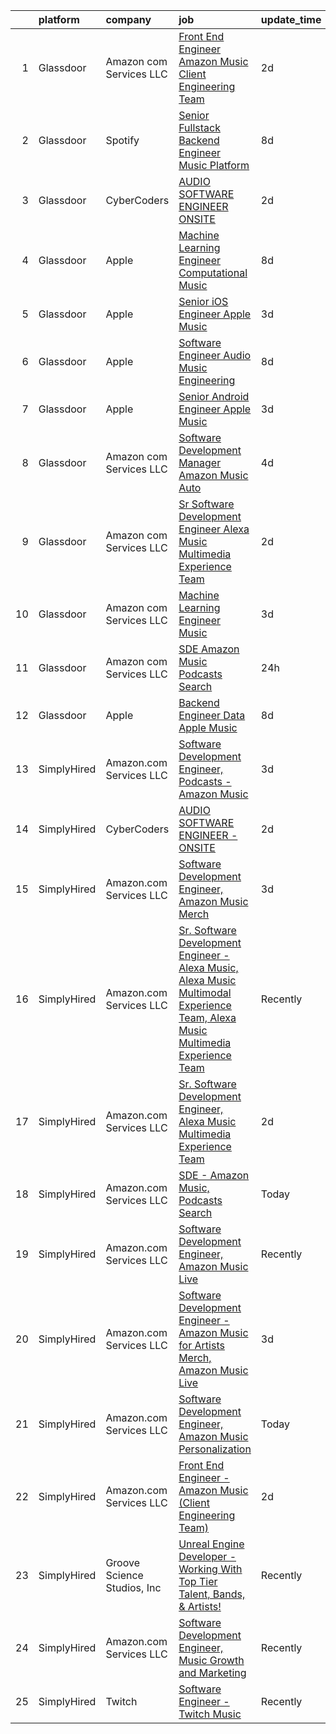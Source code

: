 

|    | platform    | company                     | job                                                                                                                                                                                                                                                                                                                                                                                                                                                                                                                                                                                                                                                                                                                                                                                                                                                                                                                                                                                                                                                                                                                                                                                                                                                                                                                                                                             | update_time   | location                  |
|---:|:------------|:----------------------------|:--------------------------------------------------------------------------------------------------------------------------------------------------------------------------------------------------------------------------------------------------------------------------------------------------------------------------------------------------------------------------------------------------------------------------------------------------------------------------------------------------------------------------------------------------------------------------------------------------------------------------------------------------------------------------------------------------------------------------------------------------------------------------------------------------------------------------------------------------------------------------------------------------------------------------------------------------------------------------------------------------------------------------------------------------------------------------------------------------------------------------------------------------------------------------------------------------------------------------------------------------------------------------------------------------------------------------------------------------------------------------------|:--------------|:--------------------------|
|  1 | Glassdoor   | Amazon com Services LLC     | [Front End Engineer   Amazon Music  Client Engineering Team ](https://www.glassdoor.com/partner/jobListing.htm?pos=106&ao=1136043&s=58&guid=0000018156b06feda42d3457faa93105&src=GD_JOB_AD&t=SR&vt=w&cs=1_e0f934da&cb=1655016812737&jobListingId=1007928110099&jrtk=3-0-1g5bb0s0mr18s801-1g5bb0s11haq4800-1546d3f8742f9359-)                                                                                                                                                                                                                                                                                                                                                                                                                                                                                                                                                                                                                                                                                                                                                                                                                                                                                                                                                                                                                                                    | 2d            | Culver City, CA           |
|  2 | Glassdoor   | Spotify                     | [Senior Fullstack Backend Engineer  Music Platform](https://www.glassdoor.com/partner/jobListing.htm?pos=112&ao=1136043&s=58&guid=0000018156b06feda42d3457faa93105&src=GD_JOB_AD&t=SR&vt=w&cs=1_2183aa95&cb=1655016812737&jobListingId=1007916395987&jrtk=3-0-1g5bb0s0mr18s801-1g5bb0s11haq4800-d77ebc1dba628ae7-)                                                                                                                                                                                                                                                                                                                                                                                                                                                                                                                                                                                                                                                                                                                                                                                                                                                                                                                                                                                                                                                              | 8d            | New York, NY              |
|  3 | Glassdoor   | CyberCoders                 | [AUDIO SOFTWARE ENGINEER   ONSITE](https://www.glassdoor.com/partner/jobListing.htm?pos=105&ao=1110586&s=58&guid=0000018156b06feda42d3457faa93105&src=GD_JOB_AD&t=SR&vt=w&ea=1&cs=1_7def6282&cb=1655016812737&jobListingId=1007930101412&cpc=654405A9B1E0A9F5&jrtk=3-0-1g5bb0s0mr18s801-1g5bb0s11haq4800-652dca5b53062914--6NYlbfkN0CpFJQzrgRR8WqXWK1qKKEqALWJw739KlKqr2H-MSI4eoBlI4EFrmor2FYZMP3muM2-GSw9e_6HlP7NYVFzi_UdzYTFibqiCYLz4Swax4YCbzAPIuEg1SwzWdFH5YoWfSYu1v7M7EgdOCsz_6ZMYmLh_aSIJaSmQ1eZlhd2P5_s3kfXOARq_OI08noJq2O95ABHM_t1mRml6RdFkzkmRKFnPRDFARwKm8ir9j1Z92C-kdUFoVUbgPFxPNi4gM70wgcM7GE9FFlY8wo9tiSjXnP954Q7pG9PZXByeRimjVKb92aZxowitFHVUGjeCgM-l9YC3ruX20fV1JTnVFSC0tTM25lD0cgv4_tcZm4cz9JRgSPnhV7kZErQJ4qjW5kybDKYawddhhJzFxiaigDZ2LyuuTPunp3h7MLXE-4kaIt2MGQ_OpJcQDwUjJmTC54YMLBxqsEKAtOnMqz5ym3MCyjCK_VnkmibD168h4LpYttQVD3ilQiBAiNvEEN_NHOflJnWjlIX6V3IiYoUM-A0tVuVVFSoNzL5bm8R76UAN3RUaypeebM5-yImOw0Njbkj2qbqnvRFut4gASiXFxsKDwL9Mh3fjITgY_QoycBGPvKWGHXfcConwB04VUX703Y_LGdAl3PVehTnu-1wpMSZ-Iu4oa1cSylnFZZtXJsY5o1cmVRPE-g-ZJthARTGOeMfonUq4cDAFI2vqHyLI_-oQTl2kJGoDyuUwSwH0LCo2O3muQT4WKZNWvgxWLDfJX5cGVZhTRurkkAnXDL5ysW6KTB16zrTuUhc0nXycflxT8hYdlPHGZ7OqCGep3CdPKFFf6nWkmGol3OyIzsxXDu_azMdJmAKhXzVfzKzVQYUJWPCPvSCy9f896nqW7UJWX0_otx5X107S2WS4bNjLuIas4gfx4FivhtXoEFv5cxw9EDbc0K35Hj1ARbVqQp1UXEGVq6VJjghU7MhNTtiCxWmZ8S_8AZEKzKZgeI%3D)       | 2d            | San Jose, CA              |
|  4 | Glassdoor   | Apple                       | [Machine Learning Engineer  Computational Music](https://www.glassdoor.com/partner/jobListing.htm?pos=110&ao=1136043&s=58&guid=0000018156b06feda42d3457faa93105&src=GD_JOB_AD&t=SR&vt=w&cs=1_e1d1071a&cb=1655016812737&jobListingId=1007917362539&jrtk=3-0-1g5bb0s0mr18s801-1g5bb0s11haq4800-bf9ffda96514d847-)                                                                                                                                                                                                                                                                                                                                                                                                                                                                                                                                                                                                                                                                                                                                                                                                                                                                                                                                                                                                                                                                 | 8d            | Portland, OR              |
|  5 | Glassdoor   | Apple                       | [Senior iOS Engineer   Apple Music](https://www.glassdoor.com/partner/jobListing.htm?pos=103&ao=1110586&s=58&guid=0000018156b06feda42d3457faa93105&src=GD_JOB_AD&t=SR&vt=w&cs=1_75bbc144&cb=1655016812736&jobListingId=1007927431117&cpc=AC285F3A3ECA6BB0&jrtk=3-0-1g5bb0s0mr18s801-1g5bb0s11haq4800-e07178d248322ad8--6NYlbfkN0BvKrLyj5gPmtZO9T8euul8TCxuuKNOtzRJOomxnwSEodTz2Bc-sPZlFpP0h5lDivpwxQgYRq-ep1kGV3R7PCRd0ytae5Dy1PTnEScyDy3Yg8wP7fwql9FeO1bZk7RhHUFJ6RpnEFfLRj1v0wj94TGdBzfrftwyVBUoQIcHYIuxdlp_2wbBp7-GacB2o85JEL5UtE9jPV4gxtlKJSvI_Yc0qXJuIMd9llbvPit53sjIUi-4nUcb5BzejmkA1AI8BRZfCNx54kdGY2psrwTjnmXTNyTa-bt2HkMcLZ2MREyA6OEQKDiFwhC4eah-hn1yXiOz9dJBjCwRvTFWT77e0HHnCPhPUdmF48y_KrMkkgsQ7kma1fwzvhEE0XUyrFtw8FcqBv50F0d02UxXs0pddx3mDcTzTLzY9bchhx1tTulRoF1SGIEpBsPI-4tLAdKjS1WIWKRQ_1jk0tjHRdTbLAgLtqut8MFRbT3sOHgEwHQfhPwPQFpR6GGHyMkQbUJjDSeCz1sqUj0xavSg_oxtiujMYXaZhOvxkeXXCxO6EVVOy-R4dh_E9s_1eznxGHAXmU9sl22NO7irGI67zAUHrrlAwTeGbDjOVs3V-EN0XvGYs_mdlFkcbSSfl-K1fu_qzhXxj2WMf7X-ocpxFJB1mPUBlSZkajFlgPvXDt64JgiAo3W5LAcExXeHB2H-8yaHAXX_rwC6-iqgn_ovZYZBmNmoNASf_hGObUmze8N8ifvsDsSUYlwrN0c5cuONfY0ecEnZGEnUjje7CS2xskIMbRlJt-u6WP9NI4n5ysM0Gf2t2dKdHXbAQHGZKYljGxUFd4zZXvFwOMFlCSRkN7E4WVu7y6cUHSm5CNjZYIiNGiZAtol6liwgWAJVkLZRN3fKJCSXmvCGrZg8tUPT5qP5oPVLiNN0R9oaHWvysC5Z68ePdqzUDkhqfg8IYxVE-Upq6b3S2qb-GEW5FFlpzD9vi6eG)                         | 3d            | New York, NY              |
|  6 | Glassdoor   | Apple                       | [Software Engineer   Audio Music Engineering](https://www.glassdoor.com/partner/jobListing.htm?pos=102&ao=1110586&s=58&guid=0000018156b06feda42d3457faa93105&src=GD_JOB_AD&t=SR&vt=w&cs=1_91b440f4&cb=1655016812736&jobListingId=1007917012132&cpc=AC285F3A3ECA6BB0&jrtk=3-0-1g5bb0s0mr18s801-1g5bb0s11haq4800-66a5959cc2c319e5--6NYlbfkN0BvKrLyj5gPmtZO9T8euul8TCxuuKNOtzRJOomxnwSEodTz2Bc-sPZl29JElYHfcoRu0fPF_ZzN6NyR22neeYnn6ROWfkt7xIv5UOF9Dlx-tNKzyxO7Cfyp1KdRHChC4x2JswU1D4zGptHA691jdfAjLj_aHuFkwGpgCp8PiJ0fgm7KhX85WjqHIAdL9v45qnpJCGWmAHGrWr0zsVCUqDIp5US3XcKZSxTt7rwWVN6fzI-5wKJJAKVJlrUZb3GohRdfNv0rONbzxZIuSRzOQ-G9Rwn4H2fG3VJKtrTBMf2FPhwKKRcUB0GmJHhg4yBlKPs2gw6TwIDEuMQDHPuP3qHPkZlmeQXmR9e75fQf25LvOQtLo1LsyTMnmC2E5oK1r_tzcckKfxbUmbuwkepp6HXtOn5zHRm5TwI9poCUktduGcJLAi3LQtI3jXp7JC2wykqnG0F2bT7bj0bW9b56BRYNBLeEGcB4IcSHdamUoTikmrMAeHvzsTuggd2wKwjONlzMXXCS7UtzYoSoNb37EBxu002yDPqf6g0pfhaWW7AgvttHznv6s2YLmovKECyH0IflmQ2g9uRmgVdnwRuNOf8cq0YmAR0sykbl1LaR1JUKiLE1fY2TaU5URzzpYJTY-UVJaG80JwFEeyJKRmmu6Xl1_wIfAj_c85KtsIS-toW6GKQGJz1XtZJZjkSK69TN4rGshIWmC2NZtSUTwt5GXZ9dul_JGozYL1-UdfjB0fAZp0kIcx5C4ekEhZ5ovKD1glyPypR2bwfW8mi-nBBVif6rKpEjDXaHOUHV62IXT8KWCZhDBBCs1suS66bMn9A9Obvx99DXd_ZONbDXnplsNKQHRQZeb4e_WCLyxQ1rnmlLCf2KpYxslAx_zEmx897eSwYVD96TqGjbwad9IYJFb4cxbLRfc_t0XIAq_bLMZLOe0124vd5NzG4pw8wfDdM0MjEVRVcDe22Lemf1Hsy35aTWdfFMHcQOJG0%3D) | 8d            | Culver City, CA           |
|  7 | Glassdoor   | Apple                       | [Senior Android Engineer   Apple Music](https://www.glassdoor.com/partner/jobListing.htm?pos=104&ao=1110586&s=58&guid=0000018156b06feda42d3457faa93105&src=GD_JOB_AD&t=SR&vt=w&cs=1_d06274f5&cb=1655016812737&jobListingId=1007927431100&cpc=AC285F3A3ECA6BB0&jrtk=3-0-1g5bb0s0mr18s801-1g5bb0s11haq4800-d355fb14d0a07e1b--6NYlbfkN0BvKrLyj5gPmtZO9T8euul8TCxuuKNOtzRJOomxnwSEodTz2Bc-sPZlC5mDe-NOaJiXSBfunxvVSGXb6ibOxECe8ASMU-OwML-1-v-JeLpDOLQKmzjd8aPn23NvMrDYDKswW3G5RmDbOKg9W-Wfco3dQtEkf3P5yxPJ3aXk8I1UwVDtLLhWNMgiXqxMElXnPMMkDkMZNfCXo0WWIjFjhY_0AVqH6N8_vhkQDl7Z9BoN9jQjt49salT62mvakqZNjkQcYRWfY-V2MvlyP1ab9lJB4Hr3tEGScGozFU6ULPqVqMeN0k6R-uj1YMdr8dCEIRg5k8bc4bynxjkwGzdhHTEkG46qtM1vp80tjHdn3XmPDOPnD1GOMz8knV3bpU9BrXovCilWNRaB2Y35xIG98GzpYdoklgmGu8xW2Zxl_aTE1p3EVih6qiZDaW4FWwEP76L4AI9R3eY-DDQrnWkyiFusvtzDSNH1FGQy2Ap3Oigl63BTvnSZAvEtr_rXNdvFxy1V7kqTeMKaePmtkwNMmWZX78dvVjSPhuca55WWJc9o93FIXOmDRKVjE90hnArMYEBivuXlwaE4HpHxKOxLeH11cGfMnofDtiXIaArGsDW1JX8KraAt092ez8mMayatc1s2oq7LpW7SH_tqUoAGkA2h8Xmf6mn80APpC06XSCaTPFH2nKRKGu-FwSZbXl81zMNbkLuKFrIn3LEukgYdbbHbuPd6wSxpukPuF6YglBGLmKIpxOQCxOJUHWjNRFR7oM1X_ivton63s7_wvJG-qb6hNKcu9Sfbi-tUyqB2rtb5kHHaqbLd2B98MtaPFqMsYsT2TgzmDjAUH2VvxE1hw7Awzgy9T1kqoBaRhfPteJbip-luvGhMOoCQArc_E4GJoz0JamPdIWWZG2NYRQzuafb4-UKG6BbJnbLA8n2kRcZc68vFnAAqcuN6_KAy-Wemc1TcnkWC8tkmrzvSZJBYqktS)                     | 3d            | San Diego, CA             |
|  8 | Glassdoor   | Amazon com Services LLC     | [Software Development Manager  Amazon Music   Auto](https://www.glassdoor.com/partner/jobListing.htm?pos=111&ao=1136043&s=58&guid=0000018156b06feda42d3457faa93105&src=GD_JOB_AD&t=SR&vt=w&cs=1_e671c0a5&cb=1655016812737&jobListingId=1007924173646&jrtk=3-0-1g5bb0s0mr18s801-1g5bb0s11haq4800-889d37759281c33e-)                                                                                                                                                                                                                                                                                                                                                                                                                                                                                                                                                                                                                                                                                                                                                                                                                                                                                                                                                                                                                                                              | 4d            | San Francisco, CA         |
|  9 | Glassdoor   | Amazon com Services LLC     | [Sr  Software Development Engineer  Alexa Music Multimedia Experience Team](https://www.glassdoor.com/partner/jobListing.htm?pos=109&ao=1136043&s=58&guid=0000018156b06feda42d3457faa93105&src=GD_JOB_AD&t=SR&vt=w&cs=1_f6118c60&cb=1655016812737&jobListingId=1007929764545&jrtk=3-0-1g5bb0s0mr18s801-1g5bb0s11haq4800-dea1cfb729d0aacd-)                                                                                                                                                                                                                                                                                                                                                                                                                                                                                                                                                                                                                                                                                                                                                                                                                                                                                                                                                                                                                                      | 2d            | Sunnyvale, CA             |
| 10 | Glassdoor   | Amazon com Services LLC     | [Machine Learning Engineer  Music](https://www.glassdoor.com/partner/jobListing.htm?pos=108&ao=1136043&s=58&guid=0000018156b06feda42d3457faa93105&src=GD_JOB_AD&t=SR&vt=w&cs=1_044638f9&cb=1655016812737&jobListingId=1007926660229&jrtk=3-0-1g5bb0s0mr18s801-1g5bb0s11haq4800-70c46895e03c84ee-)                                                                                                                                                                                                                                                                                                                                                                                                                                                                                                                                                                                                                                                                                                                                                                                                                                                                                                                                                                                                                                                                               | 3d            | San Francisco, CA         |
| 11 | Glassdoor   | Amazon com Services LLC     | [SDE   Amazon Music  Podcasts Search](https://www.glassdoor.com/partner/jobListing.htm?pos=107&ao=1136043&s=58&guid=0000018156b06feda42d3457faa93105&src=GD_JOB_AD&t=SR&vt=w&cs=1_a1b402af&cb=1655016812737&jobListingId=1007933232564&jrtk=3-0-1g5bb0s0mr18s801-1g5bb0s11haq4800-75dc9e40add9686c-)                                                                                                                                                                                                                                                                                                                                                                                                                                                                                                                                                                                                                                                                                                                                                                                                                                                                                                                                                                                                                                                                            | 24h           | Culver City, CA           |
| 12 | Glassdoor   | Apple                       | [Backend Engineer Data   Apple Music](https://www.glassdoor.com/partner/jobListing.htm?pos=101&ao=1110586&s=58&guid=0000018156b06feda42d3457faa93105&src=GD_JOB_AD&t=SR&vt=w&cs=1_6e7cce38&cb=1655016812736&jobListingId=1007917012099&cpc=2CAED5C921A5F994&jrtk=3-0-1g5bb0s0mr18s801-1g5bb0s11haq4800-3e0a4e107b841912--6NYlbfkN0BvKrLyj5gPmtZO9T8euul8TCxuuKNOtzRJOomxnwSEodTz2Bc-sPZlFpP0h5lDivpyqv1_1q5yi7sfbLn7AXwlCfXnikP7O9OndK5VBx-j_YqikbhqFF_zwTphQo6SqvzynzK_3T0_qKmj2h-_R0TJJNcbSV_xSAf_KaI121wpcN09W3xV6U195-m5wxIW7iQNOR5LEq1kWGWOhMBuh_grNlshmjis4Z6vN7YDWGgKjEJxyzvh8e20YeKTslDBc3_dSes-ckigJV1W7AEu0Yguvufwdjo4acXB8SMVK7M29xZNxwj-gq7yS_YYJA19mVyfKzXb3CZKl19xQQnP0BjrGpW3BDFCEfysu709QxIZkvoH0rTIV-ZvCGcK5YMKiDCVwNDHxGHJbGZITJMUL5A-B1OOr562oez5d9zDCQ8_MuHUCU2bTJ2noUg5z0jmlOqXjNZulCLzkcotZ4vOocj04yECrUFYCC9LzAT2Iz0A-wtWxzYKrr1YjyAe3znneqAemYCPDG8hQRCM3EMSwGqN0Da2-KfviBqfdUbB2z-QhCM9ukT3_p1oiCIQlDwGqOW3eHAGEw-bwOdLCaD8V4acbcKzZS7LvJ5YK85SyNfFzOBwAoN91FRoGevrxayvteK8Lgx8J1JtIL8MhsOXkaFJ8_2qDOcIvnzLz4s8KHUIc9CGQ7jpwxovSkkc_fQBme-Zf0q3669O-CInlGaoHDjjUPpOmqvLLWcptIZobyPhJF8UwVNRMxxHWN7eX_wFpnt4alrKnuqhiInuIEVOV8XnCdV6NCfZ45W-FqyP8mZOqK0SjcrOWcs9CYfNotagSSqYs3fSYtOq_jZyejIaUNVgwHGP-vusZvFY4SoISQq01ikf536zGuCOwM2i7PnFWVXVknsoW20KG7xLFAAXrJixluqje5VQ5FoWNfXpK6PQKEhZITZXp_hBYb9nRbO9EJYgeut3ljU5w7bfvxWdnE2U)                       | 8d            | New York, NY              |
| 13 | SimplyHired | Amazon.com Services LLC     | [Software Development Engineer, Podcasts - Amazon Music](https://www.simplyhired.com/job/Y9GR_7zm2QIwJr_N_N1-QnmNP_oa3l5Viomsp_vYna1Vz3zq8d0jNQ?q=music+developer)                                                                                                                                                                                                                                                                                                                                                                                                                                                                                                                                                                                                                                                                                                                                                                                                                                                                                                                                                                                                                                                                                                                                                                                                              | 3d            | United States +1 location |
| 14 | SimplyHired | CyberCoders                 | [AUDIO SOFTWARE ENGINEER - ONSITE](https://www.simplyhired.com/job/nv1rucBGaI1pHz31tcAvwMsa_i5GSnZukPs7r6WotsZqmzaX_wbpbA?q=music+developer)                                                                                                                                                                                                                                                                                                                                                                                                                                                                                                                                                                                                                                                                                                                                                                                                                                                                                                                                                                                                                                                                                                                                                                                                                                    | 2d            | San Jose, CA              |
| 15 | SimplyHired | Amazon.com Services LLC     | [Software Development Engineer, Amazon Music Merch](https://www.simplyhired.com/job/NihuXN3J8TtWnMY6dl0LYLdB68fzn78DotKIQAOHgGt1ExRp4mLBFw?q=music+developer)                                                                                                                                                                                                                                                                                                                                                                                                                                                                                                                                                                                                                                                                                                                                                                                                                                                                                                                                                                                                                                                                                                                                                                                                                   | 3d            | Culver City, CA           |
| 16 | SimplyHired | Amazon.com Services LLC     | [Sr. Software Development Engineer - Alexa Music, Alexa Music Multimodal Experience Team, Alexa Music Multimedia Experience Team](https://www.simplyhired.com/job/myFEbxelYiZOEcRO74xcGHqio9lGtAFLZFBKkzc7ojq-KtwENcyfgw?q=music+developer)                                                                                                                                                                                                                                                                                                                                                                                                                                                                                                                                                                                                                                                                                                                                                                                                                                                                                                                                                                                                                                                                                                                                     | Recently      | Remote                    |
| 17 | SimplyHired | Amazon.com Services LLC     | [Sr. Software Development Engineer, Alexa Music Multimedia Experience Team](https://www.simplyhired.com/job/yacrVYOOykBeVfSkoKz7Y8AlBtHNm2QJEp_uuGY6cUmpiBI94gZ29g?q=music+developer)                                                                                                                                                                                                                                                                                                                                                                                                                                                                                                                                                                                                                                                                                                                                                                                                                                                                                                                                                                                                                                                                                                                                                                                           | 2d            | Sunnyvale, CA             |
| 18 | SimplyHired | Amazon.com Services LLC     | [SDE - Amazon Music, Podcasts Search](https://www.simplyhired.com/job/6xx4ptUmULpkV05VLXUr2MtMyONi4t6hlrC7paboAr_lgCz92VjoBw?q=music+developer)                                                                                                                                                                                                                                                                                                                                                                                                                                                                                                                                                                                                                                                                                                                                                                                                                                                                                                                                                                                                                                                                                                                                                                                                                                 | Today         | Culver City, CA           |
| 19 | SimplyHired | Amazon.com Services LLC     | [Software Development Engineer, Amazon Music Live](https://www.simplyhired.com/job/mpgzgT6r885fjDF9t9oYbhMiUPQvAME3CQopjyPobkAI9WLjTXZnMg?q=music+developer)                                                                                                                                                                                                                                                                                                                                                                                                                                                                                                                                                                                                                                                                                                                                                                                                                                                                                                                                                                                                                                                                                                                                                                                                                    | Recently      | Remote +1 location        |
| 20 | SimplyHired | Amazon.com Services LLC     | [Software Development Engineer - Amazon Music for Artists Merch, Amazon Music Live](https://www.simplyhired.com/job/-szlqP6H8LHr2zob5iQJyZQDe0oke7jNzQY0bzmq1q3eQHAAn6WKzA?q=music+developer)                                                                                                                                                                                                                                                                                                                                                                                                                                                                                                                                                                                                                                                                                                                                                                                                                                                                                                                                                                                                                                                                                                                                                                                   | 3d            | Culver City, CA           |
| 21 | SimplyHired | Amazon.com Services LLC     | [Software Development Engineer, Amazon Music Personalization](https://www.simplyhired.com/job/IdHbM_XqEPnsRYWqfCARJcMMegpDwBX8ZAltisT7Q2Z0sfrO9IdFog?q=music+developer)                                                                                                                                                                                                                                                                                                                                                                                                                                                                                                                                                                                                                                                                                                                                                                                                                                                                                                                                                                                                                                                                                                                                                                                                         | Today         | San Francisco, CA         |
| 22 | SimplyHired | Amazon.com Services LLC     | [Front End Engineer - Amazon Music (Client Engineering Team)](https://www.simplyhired.com/job/QaI_ahQVy5zuNvPgbocrNMpWK-jH-jWl3s8lPrOYPdHm5Ky4GZL7XQ?q=music+developer)                                                                                                                                                                                                                                                                                                                                                                                                                                                                                                                                                                                                                                                                                                                                                                                                                                                                                                                                                                                                                                                                                                                                                                                                         | 2d            | Culver City, CA           |
| 23 | SimplyHired | Groove Science Studios, Inc | [Unreal Engine Developer - Working With Top Tier Talent, Bands, & Artists!](https://www.simplyhired.com/job/tMUv0bhv1WXQseALxCUyt4HnppYbuHAxKhmBeo43qD4xlbIyIH-L1Q?q=music+developer)                                                                                                                                                                                                                                                                                                                                                                                                                                                                                                                                                                                                                                                                                                                                                                                                                                                                                                                                                                                                                                                                                                                                                                                           | Recently      | Remote                    |
| 24 | SimplyHired | Amazon.com Services LLC     | [Software Development Engineer, Music Growth and Marketing](https://www.simplyhired.com/job/zOHFizpKhLlPHADATDsDHRdj2dmCUDb9sp44l44wJt2bUASjtRxXEQ?q=music+developer)                                                                                                                                                                                                                                                                                                                                                                                                                                                                                                                                                                                                                                                                                                                                                                                                                                                                                                                                                                                                                                                                                                                                                                                                           | Recently      | Seattle, WA +3 locations  |
| 25 | SimplyHired | Twitch                      | [Software Engineer - Twitch Music](https://www.simplyhired.com/job/9EgRJ-5WdnumlMglgsmtZzio1yJuWSV_I5TC0uTo-w_9_gzSAC5Izw?q=music+developer)                                                                                                                                                                                                                                                                                                                                                                                                                                                                                                                                                                                                                                                                                                                                                                                                                                                                                                                                                                                                                                                                                                                                                                                                                                    | Recently      | Irvine, CA +3 locations   |